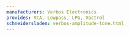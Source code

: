 ```yaml
---
manufacturers: Verbos Electronics
provides: VCA, Lowpass, LPG, Vactrol
schneidersladen: verbos-amplitude-tone.html
---
```



